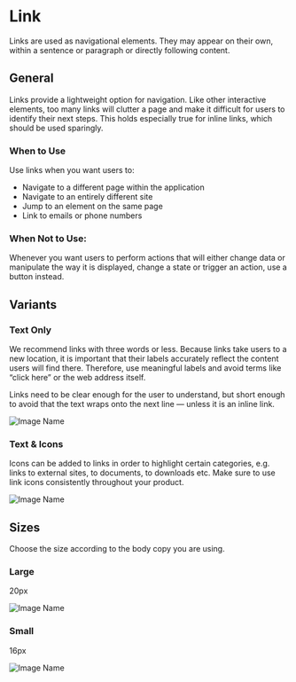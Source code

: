 # Link

Links are used as navigational elements. They may appear on their own, within a sentence or paragraph or directly following content.

## General

Links provide a lightweight option for navigation. Like other interactive elements, too many links will clutter a page and make it difficult for users to identify their next steps. This holds especially true for inline links, which should be used sparingly.

### When to Use

Use links when you want users to:

- Navigate to a different page within the application
- Navigate to an entirely different site
- Jump to an element on the same page
- Link to emails or phone numbers

### When Not to Use:

Whenever you want users to perform actions that will either change data or manipulate the way it is displayed, change a state or trigger an action, use a button instead.

## Variants

### Text Only

We recommend links with three words or less. Because links take users to a new location, it is important that their labels accurately reflect the content users will find there. Therefore, use meaningful labels and avoid terms like “click here” or the web address itself.

Links need to be clear enough for the user to understand, but short enough to avoid that the text wraps onto the next line — unless it is an inline link.

![Image Name](assets/3_components/link/image-20200810095435628.png)

### Text & Icons

Icons can be added to links in order to highlight certain categories, e.g. links to external sites, to documents, to downloads etc. Make sure to use link icons consistently throughout your product.

![Image Name](assets/3_components/link/image-20200810095443120.png)

## Sizes

Choose the size according to the body copy you are using.

### Large

20px

![Image Name](assets/3_components/link/image-20200810095449927.png)

### Small

16px

![Image Name](assets/3_components/link/image-20200810095443120.png)
